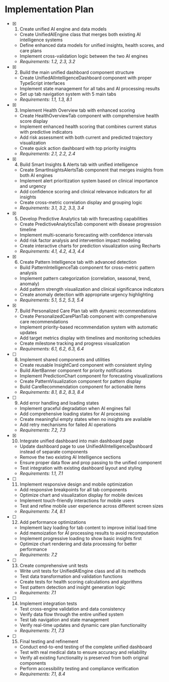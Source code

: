 # Implementation Plan

- [x] 1. Create unified AI engine and data models
  - Create UnifiedAIEngine class that merges both existing AI intelligence systems
  - Define enhanced data models for unified insights, health scores, and care plans
  - Implement cross-validation logic between the two AI engines
  - _Requirements: 1.2, 2.3, 3.2_

- [x] 2. Build the main unified dashboard component structure
  - Create UnifiedAIIntelligenceDashboard component with proper TypeScript interfaces
  - Implement state management for all tabs and AI processing results
  - Set up tab navigation system with 5 main tabs
  - _Requirements: 1.1, 1.3, 8.1_

- [x] 3. Implement Health Overview tab with enhanced scoring
  - Create HealthOverviewTab component with comprehensive health score display
  - Implement enhanced health scoring that combines current status with predictive indicators
  - Add risk assessment with both current and predicted trajectory visualization
  - Create quick action dashboard with top priority insights
  - _Requirements: 2.1, 2.2, 2.4_

- [x] 4. Build Smart Insights & Alerts tab with unified intelligence
  - Create SmartInsightsAlertsTab component that merges insights from both AI engines
  - Implement alert prioritization system based on clinical importance and urgency
  - Add confidence scoring and clinical relevance indicators for all insights
  - Create cross-metric correlation display and grouping logic
  - _Requirements: 3.1, 3.2, 3.3, 3.4_

- [x] 5. Develop Predictive Analytics tab with forecasting capabilities
  - Create PredictiveAnalyticsTab component with disease progression timeline
  - Implement multi-scenario forecasting with confidence intervals
  - Add risk factor analysis and intervention impact modeling
  - Create interactive charts for prediction visualization using Recharts
  - _Requirements: 4.1, 4.2, 4.3, 4.4_

- [x] 6. Create Pattern Intelligence tab with advanced detection
  - Build PatternIntelligenceTab component for cross-metric pattern analysis
  - Implement pattern categorization (correlation, seasonal, trend, anomaly)
  - Add pattern strength visualization and clinical significance indicators
  - Create anomaly detection with appropriate urgency highlighting
  - _Requirements: 5.1, 5.2, 5.3, 5.4_

- [x] 7. Build Personalized Care Plan tab with dynamic recommendations
  - Create PersonalizedCarePlanTab component with comprehensive care recommendations
  - Implement priority-based recommendation system with automatic updates
  - Add target metrics display with timelines and monitoring schedules
  - Create milestone tracking and progress visualization
  - _Requirements: 6.1, 6.2, 6.3, 6.4_

- [ ] 8. Implement shared components and utilities
  - Create reusable InsightCard component with consistent styling
  - Build AlertBanner component for priority notifications
  - Implement PredictionChart component for forecasting visualizations
  - Create PatternVisualization component for pattern display
  - Build CareRecommendation component for actionable items
  - _Requirements: 8.1, 8.2, 8.3, 8.4_

- [ ] 9. Add error handling and loading states
  - Implement graceful degradation when AI engines fail
  - Add comprehensive loading states for AI processing
  - Create meaningful empty states when no insights are available
  - Add retry mechanisms for failed AI operations
  - _Requirements: 7.2, 7.3_

- [x] 10. Integrate unified dashboard into main dashboard page
  - Update dashboard page to use UnifiedAIIntelligenceDashboard instead of separate components
  - Remove the two existing AI Intelligence sections
  - Ensure proper data flow and prop passing to the unified component
  - Test integration with existing dashboard layout and styling
  - _Requirements: 1.1, 7.1_

- [ ] 11. Implement responsive design and mobile optimization
  - Add responsive breakpoints for all tab components
  - Optimize chart and visualization display for mobile devices
  - Implement touch-friendly interactions for mobile users
  - Test and refine mobile user experience across different screen sizes
  - _Requirements: 7.4, 8.1_

- [ ] 12. Add performance optimizations
  - Implement lazy loading for tab content to improve initial load time
  - Add memoization for AI processing results to avoid recomputation
  - Implement progressive loading to show basic insights first
  - Optimize chart rendering and data processing for better performance
  - _Requirements: 7.2_

- [ ] 13. Create comprehensive unit tests
  - Write unit tests for UnifiedAIEngine class and all its methods
  - Test data transformation and validation functions
  - Create tests for health scoring calculations and algorithms
  - Test pattern detection and insight generation logic
  - _Requirements: 7.1_

- [ ] 14. Implement integration tests
  - Test cross-engine validation and data consistency
  - Verify data flow through the entire unified system
  - Test tab navigation and state management
  - Verify real-time updates and dynamic care plan functionality
  - _Requirements: 7.1, 7.3_

- [ ] 15. Final testing and refinement
  - Conduct end-to-end testing of the complete unified dashboard
  - Test with real medical data to ensure accuracy and reliability
  - Verify all existing functionality is preserved from both original components
  - Perform accessibility testing and compliance verification
  - _Requirements: 7.1, 8.4_